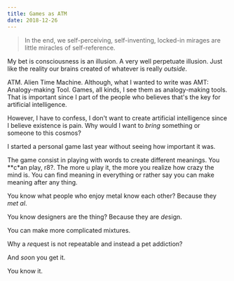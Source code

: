 ```yaml
---
title: Games as ATM
date: 2018-12-26
---
```


> In the end, we self-perceiving, self-inventing, locked-in mirages are little miracles of self-reference.

My bet is consciousness is an illusion. A very well perpetuate illusion. Just like the reality our brains created of whatever is really *outside*.

ATM. Alien Time Machine. Although, what I wanted to write was AMT: Analogy-making Tool. Games, all kinds, I see them as analogy-making tools. That is important since I part of the people who believes that's the key for artificial intelligence.

However, I have to confess, I don't want to create artificial intelligence since I believe existence is pain. Why would I want to *bring* something or someone to this cosmos?

I started a personal game last year without seeing how important it was.

The game consist in playing with words to create different meanings. You **c*an play, r8?. The more u play it, the more you realize how crazy the mind is. You can find meaning in everything or rather say you can make meaning after any thing.

You know what people who enjoy metal know each other? Because they *met* *al*.

You know designers are the thing? Because they are *de*sign.

You can make more complicated mixtures.

Why a *re*quest is not repeatable and instead a pet addiction?

And *so*on you get it.

You know it.
